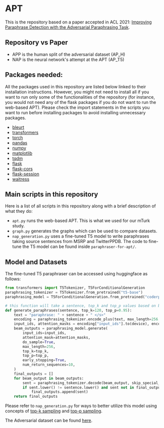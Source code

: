 # APT

This is the repository based on a paper accepted in ACL 2021: [Improving Paraphrase Detection with the Adversarial Paraphrasing Task](https://aclanthology.org/2021.acl-long.552/).

## Repository vs Paper
- APP is the human split of the adversarial dataset (AP_H)
- NAP is the neural network's attempt at the APT (AP_T5)

## Packages needed:
All the packages used in this repository are listed below linked to their installation instructions. However, you might not need to install all if you want to run only some of the functionalities of the repository (for instance, you would not need any of the flask packages if you do not want to run the web-based APT). Please check the import statements in the scripts you want to run before installing packages to avoid installing unnecessary packages.
- [bleurt](https://github.com/google-research/bleurt)
- [transformers](https://huggingface.co/transformers/installation.html)
- [torch](https://pytorch.org/get-started/locally/)
- [pandas](https://pandas.pydata.org/docs/getting_started/install.html)
- [numpy](https://numpy.org/install/)
- [matplotlib](https://matplotlib.org/stable/users/installing.html)
- [tqdm](https://pypi.org/project/tqdm/)
- [flask](https://flask.palletsprojects.com/en/2.0.x/installation/)
- [flask-cors](https://flask-cors.readthedocs.io/en/latest/)
- [flask-session](https://flask-session.readthedocs.io/en/latest/)
- [waitress](https://pypi.org/project/waitress/)

## Main scripts in this repository
Here is a list of all scripts in this repository along with a brief description of what they do:
- `apt.py` runs the web-based APT. This is what we used for our mTurk study.
- `graph.py` generates the graphs which can be used to compare datasets.
- `nap_generation.py` uses a fine-tuned T5 model to write paraphrases taking source sentences from MSRP and TwitterPPDB. The code to fine-tune the T5 model can be found inside `paraphraser-for-apt/`.

## Model and Datasets
The fine-tuned T5 paraphraser can be accessed using huggingface as follows:
```py
from transformers import T5Tokenizer, T5ForConditionalGeneration
paraphrasing_tokenizer = T5Tokenizer.from_pretrained("t5-base")
paraphrasing_model = T5ForConditionalGeneration.from_pretrained("coderpotter/T5-for-Adversarial-Paraphrasing")

# this function will take a sentence, top_k and top_p values based on beam search
def generate_paraphrases(sentence, top_k=120, top_p=0.95):
    text = "paraphrase: " + sentence + " </s>"
    encoding = paraphrasing_tokenizer.encode_plus(text, max_length=256, padding="max_length", return_tensors="pt")
    input_ids, attention_masks = encoding["input_ids"].to(device), encoding["attention_mask"].to(device)
    beam_outputs = paraphrasing_model.generate(
        input_ids=input_ids,
        attention_mask=attention_masks,
        do_sample=True,
        max_length=256,
        top_k=top_k,
        top_p=top_p,
        early_stopping=True,
        num_return_sequences=10,
    )
    final_outputs = []
    for beam_output in beam_outputs:
        sent = paraphrasing_tokenizer.decode(beam_output, skip_special_tokens=True, clean_up_tokenization_spaces=True)
        if sent.lower() != sentence.lower() and sent not in final_outputs:
            final_outputs.append(sent)
    return final_outputs
```
Please refer to `nap_generation.py` for ways to better utilize this model using concepts of [top-k sampling](https://arxiv.org/abs/1805.04833) and [top-p sampling](https://arxiv.org/abs/1904.09751).

The Adversarial dataset can be found [here](https://drive.google.com/file/d/1a4_w9ZXMoD8AHcnLi6BIHtUCSDhsRlJp/view?usp=sharing).